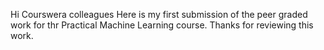 Hi Courswera colleagues
Here is my first submission of the peer graded work for thr Practical Machine Learning course.
Thanks for reviewing this work.
